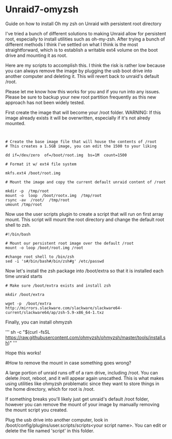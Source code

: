 
# Unraid7-omyzsh
Guide on how to install Oh my zsh on Unraid with persistent root directory

I've tried a bunch of different solutions to making Unraid allow for persistent root, especially to install utilities such as oh-my-zsh.  After trying a bunch of different methods I think I've settled on what I think is the most straightforward, which is to establish a writable ext4 volume on the boot drive and mounting it as root.

Here are my scripts to accomplish this.  I think the risk is rather low because you can always remove the image by plugging the usb boot drive into another computer and deleting it.  This will revert back to unraid's default /root.

Please let me know how this works for you and if you run into any issues.  Please be sure to backup your new root partition frequently as this new approach has not been widely tested.

First create the image that will become your /root folder.  WARNING:  If this image already exists it will be overwritten, especially if it's not alredy mounted.



```
  

# Create the base image file that will house the contents of /root
# This creates a 1.5GB image, you can edit the 1500 to your liking

dd if=/dev/zero  of=/boot/root.img  bs=1M  count=1500

# Format it w/ ext4 file system

mkfs.ext4 /boot/root.img

# Mount the image and copy the current default unraid content of /root

mkdir -p  /tmp/root
mount -o  loop  /boot/rootx.img  /tmp/root
rsync -av  /root/  /tmp/root
umount /tmp/root
```

Now use the user scripts plugin to create a script that will run on first array mount.  This script will mount the root directory and change the default root shell to zsh.
```
#!/bin/bash

# Mount our persistent root image over the default /root
mount -o loop /boot/root.img /root

#change root shell to /bin/zsh
sed -i 's#/bin/bash#/bin/zsh#g' /etc/passwd
```
Now let's install the zsh package into /boot/extra so that it is installed each time unraid starts

```
# Make sure /boot/extra exists and install zsh

mkdir /boot/extra

wget -p  /boot/extra  http://mirrors.slackware.com/slackware/slackware64-current/slackware64/ap/zsh-5.9-x86_64-1.txz
```

Finally, you can install ohmyzsh

'''
sh -c "$(curl -fsSL https://raw.githubusercontent.com/ohmyzsh/ohmyzsh/master/tools/install.sh)"
'''

Hope this works!


#How to remove the mount in case something goes wrong?

A large portion of unraid runs off of a ram drive, including /root.  You can delete /root, reboot, and it will appear again unscathed.  This is what makes using utilities like ohmyzsh problematic since they want to store things in the home directory, which for root is /root.

If something breaks you'll likely just get unraid's default /root folder, however you can remove the mount of your image by manually removing the mount script you created.

Plug the usb drive into another computer, look in /boot/config/plugins/user.scripts/scripts\<your script name\>. You can edit or delete the file named 'script' in this folder.


